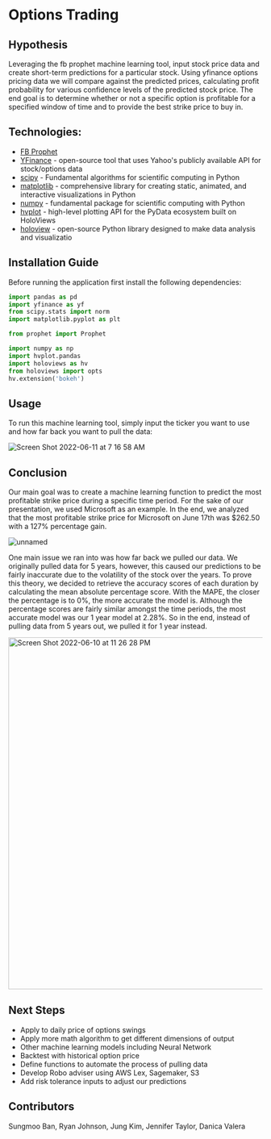 # Options Trading
## Hypothesis
Leveraging the fb prophet machine learning tool, input stock price data and create short-term predictions for a particular stock. Using yfinance options pricing data we will compare against the predicted prices, calculating profit probability for various confidence levels of the predicted stock price. The end goal is to determine whether or not a specific option is profitable for a specified window of time and to provide the best strike price to buy in.

## Technologies:
* [FB Prophet](https://facebook.github.io/prophet/)
* [YFinance](https://pypi.org/project/yfinance/) - open-source tool that uses Yahoo's publicly available API for stock/options data
* [scipy](https://scipy.org/) - Fundamental algorithms for scientific computing in Python
* [matplotlib](https://matplotlib.org/) - comprehensive library for creating static, animated, and interactive visualizations in Python
* [numpy](https://numpy.org/) - fundamental package for scientific computing with Python
* [hvplot](https://hvplot.holoviz.org/) - high-level plotting API for the PyData ecosystem built on HoloViews
* [holoview](https://holoviews.org/) - open-source Python library designed to make data analysis and visualizatio

## Installation Guide
Before running the application first install the following dependencies:

```python
import pandas as pd
import yfinance as yf
from scipy.stats import norm
import matplotlib.pyplot as plt

from prophet import Prophet

import numpy as np
import hvplot.pandas
import holoviews as hv
from holoviews import opts
hv.extension('bokeh')

```

## Usage
To run this machine learning tool, simply input the ticker you want to use and how far back you want to pull the data:

![Screen Shot 2022-06-11 at 7 16 58 AM](https://user-images.githubusercontent.com/97059769/173198050-a7f79b24-8f95-49cb-8285-f07aba49f4fd.png)


## Conclusion
Our main goal was to create a machine learning function to predict the most profitable strike price during a specific time period. For the sake of our presentation, we used Microsoft as an example. In the end, we analyzed that the most profitable strike price for Microsoft on June 17th was $262.50 with a 127% percentage gain. 

![unnamed](https://user-images.githubusercontent.com/97059769/173182187-5d035839-c6d0-413d-a2a2-e3cdd45e7987.png)


One main issue we ran into was how far back we pulled our data. We originally pulled data for 5 years, however, this caused our predictions to be fairly inaccurate due to the volatility of the stock over the years. To prove this theory, we decided to retrieve the accuracy scores of each duration by calculating the mean absolute percentage score. With the MAPE, the closer the percentage is to 0%, the more accurate the model is. Although the percentage scores are fairly similar amongst the time periods, the most accurate model was our 1 year model at 2.28%. So in the end, instead of pulling data from 5 years out, we pulled it for 1 year instead.

<img width="698" alt="Screen Shot 2022-06-10 at 11 26 28 PM" src="https://user-images.githubusercontent.com/97059769/173182134-92d652df-28e8-4e11-b085-636eded56a33.png">


## Next Steps
* Apply to daily price of options swings
* Apply more math algorithm to get different dimensions of output
* Other machine learning models including Neural Network
* Backtest with historical option price
* Define functions to automate the process of pulling data 
* Develop Robo adviser using AWS  Lex, Sagemaker, S3 
* Add risk tolerance inputs to adjust our predictions

## Contributors
Sungmoo Ban, Ryan Johnson, Jung Kim, Jennifer Taylor, Danica Valera

